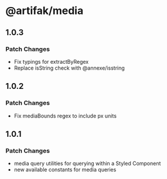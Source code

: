 # @artifak/media

## 1.0.3

### Patch Changes

- Fix typings for extractByRegex
- Replace isString check with @annexe/isstring

## 1.0.2

### Patch Changes

- Fix mediaBounds regex to include px units

## 1.0.1

### Patch Changes

- media query utilities for querying within a Styled Component
- new available constants for media queries
